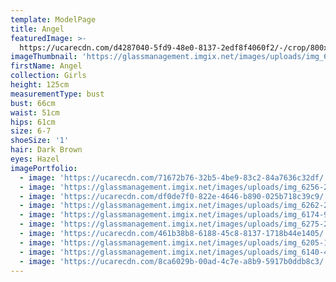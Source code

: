```yaml
---
template: ModelPage
title: Angel
featuredImage: >-
  https://ucarecdn.com/d4287040-5fd9-48e0-8137-2edf8f4060f2/-/crop/800x599/0,110/-/preview/
imageThumbnail: 'https://glassmanagement.imgix.net/images/uploads/img_6428-40-crop.jpg'
firstName: Angel
collection: Girls
height: 125cm
measurementType: bust
bust: 66cm
waist: 51cm
hips: 61cm
size: 6-7
shoeSize: '1'
hair: Dark Brown
eyes: Hazel
imagePortfolio:
  - image: 'https://ucarecdn.com/71672b76-32b5-4be9-83c2-84a7636c32df/'
  - image: 'https://glassmanagement.imgix.net/images/uploads/img_6256-20.jpg'
  - image: 'https://ucarecdn.com/df0de7f0-822e-4646-b890-025b718c39c9/'
  - image: 'https://glassmanagement.imgix.net/images/uploads/img_6262-24.jpg'
  - image: 'https://glassmanagement.imgix.net/images/uploads/img_6174-9.jpg'
  - image: 'https://glassmanagement.imgix.net/images/uploads/img_6275-27.jpg'
  - image: 'https://ucarecdn.com/461b38b8-6188-45c8-8137-1718b44e1405/'
  - image: 'https://glassmanagement.imgix.net/images/uploads/img_6205-18.jpg'
  - image: 'https://glassmanagement.imgix.net/images/uploads/img_6140-4.jpg'
  - image: 'https://ucarecdn.com/8ca6029b-00ad-4c7e-a8b9-5917b0ddb8c3/'
---
```


